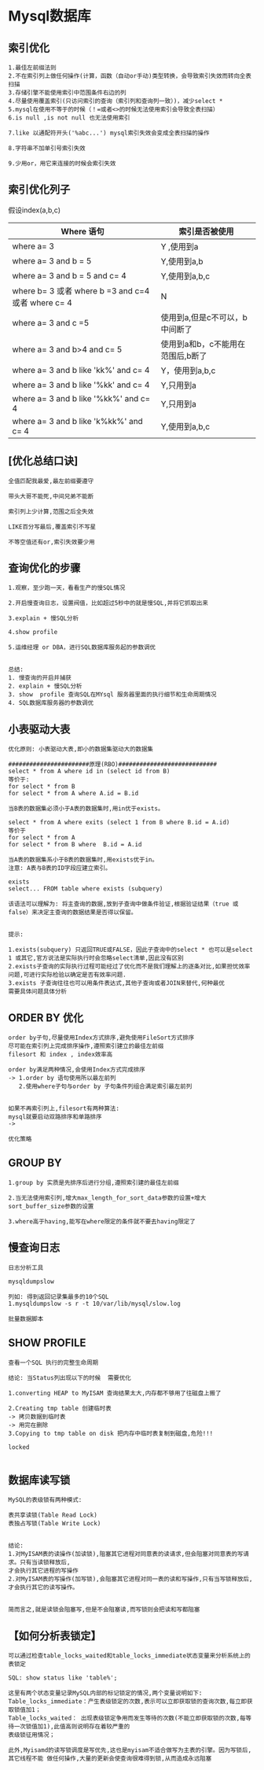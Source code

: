 # Mysql数据库

## 索引优化

```
1.最佳左前缀法则
2.不在索引列上做任何操作(计算，函数（自动or手动)类型转换，会导致索引失效而转向全表扫描
3.存储引擎不能使用索引中范围条件右边的列
4.尽量使用覆盖索引(只访问索引的查询（索引列和查询列一致）)，减少select *
5.mysql在使用不等于的时候（！=或者<>的时候无法使用索引会导致全表扫描）
6.is null ,is not null 也无法使用索引

7.like 以通配符开头('%abc...') mysql索引失效会变成全表扫描的操作

8.字符串不加单引号索引失效

9.少用or，用它来连接的时候会索引失效
```

## 索引优化列子

假设index(a,b,c)

Where 语句 | 索引是否被使用
---|---
where a= 3 | Y ,使用到a
where a= 3 and b = 5| Y,使用到a,b
where a= 3 and b = 5 and c= 4 | Y,使用到a,b,c
where b= 3 或者 where b =3 and c=4 或者 where c= 4| N
where a= 3 and c =5| 使用到a,但是c不可以，b中间断了
where a= 3 and b>4 and c= 5 | 使用到a和b，c不能用在范围后,b断了
where a= 3 and b like 'kk%' and c= 4|Y，使用到a,b,c
where a= 3 and b like '%kk' and c= 4 |Y,只用到a
where a= 3 and b like '%kk%' and c= 4 | Y,只用到a
where a= 3 and b like 'k%kk%' and c= 4 | Y,使用到a,b,c 

## [优化总结口诀]


```
全值匹配我最爱,最左前缀要遵守

带头大哥不能死,中间兄弟不能断

索引列上少计算,范围之后全失效

LIKE百分写最后,覆盖索引不写星

不等空值还有or,索引失效要少用
```

## 查询优化的步骤

```
1.观察，至少跑一天，看看生产的慢SQL情况

2.开启慢查询日志，设置阀值，比如超过5秒中的就是慢SQL,并将它抓取出来

3.explain + 慢SQL分析

4.show profile

5.运维经理 or DBA，进行SQL数据库服务起的参数调优


总结:
1. 慢查询的开启并捕获
2. explain + 慢SQL分析
3. show  profile 查询SQL在MYsql 服务器里面的执行细节和生命周期情况
4. SQL数据库服务器的参数调优
```

## 小表驱动大表

```
优化原则: 小表驱动大表,即小的数据集驱动大的数据集

#######################原理(RBO)############################
select * from A where id in (select id from B)
等价于:
for select * from B
for select * from A where A.id = B.id

当B表的数据集必须小于A表的数据集时,用in优于exists。

select * from A where exits (select 1 from B where B.id = A.id)
等价于
for select * from A
for select * from B where  B.id = A.id

当A表的数据集系小于B表的数据集时,用exists优于in。
注意: A表与B表的ID字段应建立索引。

exists
select... FROM table where exists (subquery)

该语法可以理解为: 将主查询的数据,放到子查询中做条件验证,根据验证结果（true 或 false）来决定主查询的数据结果是否得以保留。


提示:

1.exists(subquery) 只返回TRUE或FALSE，因此子查询中的select * 也可以是select 1 或其它,官方说法是实际执行时会忽略select清单,因此没有区别
2.exists子查询的实际执行过程可能经过了优化而不是我们理解上的逐条对比,如果担忧效率问题,可进行实际检验以确定是否有效率问题.
3.exists 子查询往往也可以用条件表达式,其他子查询或者JOIN来替代,何种最优
需要具体问题具体分析
```

## ORDER BY 优化

```
order by子句,尽量使用Index方式排序,避免使用FileSort方式排序
尽可能在索引列上完成排序操作,遵照索引建立的最佳左前缀
filesort 和 index , index效率高

order by满足两种情况,会使用Index方式完成排序
-> 1.order by 语句使用所以最左前列
   2.使用where子句与order by 子句条件列组合满足索引最左前列


如果不再索引列上,filesort有两种算法: 
mysql就要启动双路排序和单路排序
->

优化策略

```

## GROUP BY

```
1.group by 实质是先排序后进行分组,遵照索引建的最佳左前缀

2.当无法使用索引列,增大max_length_for_sort_data参数的设置+增大sort_buffer_size参数的设置

3.where高于having,能写在where限定的条件就不要去having限定了
```

## 慢查询日志

```
日志分析工具

mysqldumpslow

列如: 得到返回记录集最多的10个SQL
1.mysqldumpslow -s r -t 10/var/lib/mysql/slow.log

批量数据脚本
```

## SHOW PROFILE

```
查看一个SQL 执行的完整生命周期

结论: 当Status列出现以下的时候  需要优化

1.converting HEAP to MyISAM 查询结果太大,内存都不够用了往磁盘上搬了

2.Creating tmp table 创建临时表
-> 拷贝数据到临时表
-> 用完在删除
3.Copying to tmp table on disk 把内存中临时表复制到磁盘,危险!!!

locked


```

## 数据库读写锁

```
MySQL的表级锁有两种模式:

表共享读锁(Table Read Lock)
表独占写锁(Table Write Lock)


结论:
1.对MyISAM表的读操作(加读锁),阻塞其它进程对同意表的读请求,但会阻塞对同意表的写请求。只有当读锁释放后,
才会执行其它进程的写操作
2.对MyISAM表的写操作(加写锁),会阻塞其它进程对同一表的读和写操作,只有当写锁释放后,才会执行其它的读写操作。


简而言之,就是读锁会阻塞写,但是不会阻塞读,而写锁则会把读和写都阻塞
```

## 【如何分析表锁定】

```
可以通过检查table_locks_waited和table_locks_immediate状态变量来分析系统上的表锁定

SQL: show status like 'table%';

这里有两个状态变量记录MySQL内部的标记锁定的情况,两个变量说明如下:
Table_locks_immediate：产生表级锁定的次数,表示可以立即获取锁的查询次数,每立即获取锁值加1；
Table_locks_waited： 出现表级锁定争用而发生等待的次数(不能立即获取锁的次数,每等待一次锁值加1),此值高则说明存在着较严重的
表级锁征用情况；

此外,Myisamd的读写锁调度是写优先,这也是myisam不适合做写为主表的引擎。因为写锁后,其它线程不能 做任何操作,大量的更新会使查询很难得到锁,从而造成永远阻塞
```











